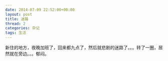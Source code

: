 ```yaml
---
date: 2014-07-09 22:52:00+00:00
layout: post
title: 迷路
thread: 2
categories: 杂记
tags: 生活
---
```


新住的地方，夜晚加班了，回来都九点了，然后就悲剧的迷路了。。。转了一圈，居然就在旁边。。。郁闷。




